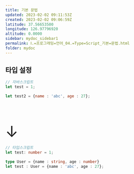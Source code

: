 ```yaml
---
title: 기본 문법
updated: 2023-02-02 09:11:53Z
created: 2023-02-02 09:06:59Z
latitude: 37.56653500
longitude: 126.97796920
altitude: 0.0000
sidebar: mydoc_sidebar1
permalink: Ⅰ.=프로그래밍=언어_04.=Type=Script_기본=문법.html
folder: mydoc
---
```


## 타입 설정

```javascript
// 자바스크립트
let test = 1;

let test2 = {name : 'abc', age : 27};
```

<font size="10">&emsp; &emsp; &emsp; &emsp; &emsp; &emsp; &emsp; &emsp; ↓</font>

```typescript
// 타입스크립트
let test: number = 1;

type User = {name : string, age : number}
let test : User = {name : 'abc', age : 27};
```

